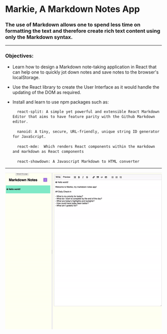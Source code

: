 # Markie, A Markdown Notes App

### The use of Markdown allows one to spend less time on formatting the text and therefore create rich text content using only the Markdown syntax.

---

<h3><b>Objectives:</b></h3>

- Learn how to design a Markdown note-taking application in React that can help one to quickly jot down notes and save notes to the browser's localStorage.

- Use the React library to create the User Interface as it would handle the updating of the DOM as required.

- Install and learn to use npm packages such as:

        react-split: A simple yet powerful and extensible React Markdown Editor that aims to have feature parity with the Github Markdown editor.

        nanoid: A tiny, secure, URL-friendly, unique string ID generator for JavaScript.

        react-mde:  Which renders React components within the markdown and markdown as React components

        react-showdown: A Javascript Markdown to HTML converter

---

![gif](notes.gif)
